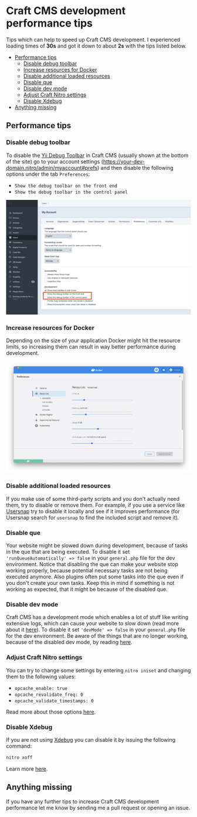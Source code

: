 # Craft CMS development performance tips

Tips which can help to speed up Craft CMS development. I experienced loading times of **30s** and got it down to about **2s** with the tips listed below.

* [Performance tips](#performance-tips)
    + [Disable debug toolbar](#disable-debug-toolbar)
    + [Increase resources for Docker](#increase-resources-for-docker)
    + [Disable additional loaded resources](#disable-additional-loaded-resources)
    + [Disable que](#disable-que)
    + [Disable dev mode](#disable-dev-mode)
    + [Adjust Craft Nitro settings](#adjust-craft-nitro-settings)
    + [Disable Xdebug](#disable-xdebug)
* [Anything missing](#anything-missing)

## Performance tips

### Disable debug toolbar

To disable the [Yii Debug Toolbar](https://yii2-framework.readthedocs.io/en/stable/guide/tool-debugger/) in Craft CMS (usually shown at the bottom of the site) go to your account settings (https://your-dev-domain.nitro/admin/myaccount#prefs) and then disable the following options under the tab `Preferences`:

- `Show the debug toolbar on the front end`
- `Show the debug toolbar in the control panel`

![disable debug toolbar](disable_debug_toolbar.png "Disable debug toolbar")

### Increase resources for Docker

Depending on the size of your application Docker might hit the resource limits, so increasing them can result in way better performance during development.

![docker settings](docker_settings.png "Docker settings")

### Disable additional loaded resources

If you make use of some third-party scripts and you don't actually need them, try to disable or remove them. For example, if you use a service like [Usersnap](https://usersnap.com/) try to disable it locally and see if it improves performance (for Usersnap search for `usersnap` to find the included script and remove it).

### Disable que

Your website might be slowed down during development, because of tasks in the que that are being executed. To disable it set `'runQueueAutomatically' => false` in your `general.php` file for the dev environment. Notice that disabling the que can make your website stop working properly, because potential necessary tasks are not being executed anymore. Also plugins often put some tasks into the que even if you don't create your own tasks. Keep this in mind if something is not working as expected, that it might be because of the disabled que.

### Disable dev mode

Craft CMS has a development mode which enables a lot of stuff like writing extensive logs, which can cause your website to slow down (read more about it [here](https://craftcms.com/knowledge-base/what-dev-mode-does)). To disable it set `'devMode' => false` in your `general.php` file for the dev environment. Be aware of the things that are no longer working, because of the disabled dev mode, by reading [here](https://craftcms.com/knowledge-base/what-dev-mode-does).

###  Adjust Craft Nitro settings

You can try to change some settings by entering `nitro iniset` and changing them to the following values:

- `opcache_enable: true`
- `opcache_revalidate_freq: 0`
- `opcache_validate_timestamps: 0`

Read more about those options [here](https://www.php.net/manual/en/opcache.configuration.php).


### Disable Xdebug

If you are not using [Xdebug](https://xdebug.org/) you can disable it by issuing the following command:

```sh
nitro xoff
```

Learn more [here](https://craftcms.com/docs/nitro/2.x/xdebug.html).

## Anything missing

If you have any further tips to increase Craft CMS development performance let me know by sending me a pull request or opening an issue.
